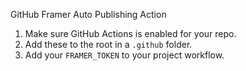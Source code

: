 GitHub Framer Auto Publishing Action

1. Make sure GitHub Actions is enabled for your repo.
2. Add these to the root in a `.github` folder.
3. Add your `FRAMER_TOKEN` to your project workflow.
